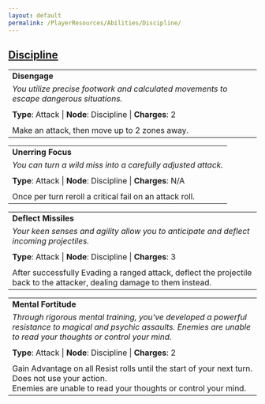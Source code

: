 ```yaml
---
layout: default
permalink: /PlayerResources/Abilities/Discipline/
---
```

## [Discipline](#Discipline)

|                                                                                         |
| :-------------------------------------------------------------------------------------- |
| **Disengage**                                                                           |
| *You utilize precise footwork and calculated movements to escape dangerous situations.* |
|                                                                                         |
| **Type**: Attack \| **Node**: Discipline \| **Charges**: 2                              |
|                                                                                         |
| Make an attack, then move up to 2 zones away.                                           |

|                                                              |
| :----------------------------------------------------------- |
| **Unerring Focus**                                           |
| *You can turn a wild miss into a carefully adjusted attack.* |
|                                                              |
| **Type**: Attack \| **Node**: Discipline \| **Charges**: N/A |
|                                                              |
| Once per turn reroll a critical fail on an attack roll.      |

|                                                                                                                                                            |
| :--------------------------------------------------------------------------------------------------------- |
| **Deflect Missiles** |
| *Your keen senses and agility allow you to anticipate and deflect incoming projectiles.* |
| |
| **Type**: Attack \| **Node**: Discipline \| **Charges**: 3 |
| |
| After successfully Evading a ranged attack, deflect the projectile back to the attacker, dealing damage to them instead. |

|                                                                                                                                                                            |
| :------------------------------------------------------------------------------------------------------------------------------------------------------------------------- |
| **Mental Fortitude**                                                                                                                                                       |
| *Through rigorous mental training, you've developed a powerful resistance to magical and psychic assaults. Enemies are unable to read your thoughts or control your mind.* |
|                                                                                                                                                                            |
| **Type**: Attack \| **Node**: Discipline \| **Charges**: 2                                                                                                                 |
|                                                                                                                                                                            |
| Gain Advantage on all Resist rolls until the start of your next turn. Does not use your action.<br>Enemies are unable to read your thoughts or control your mind.          |
